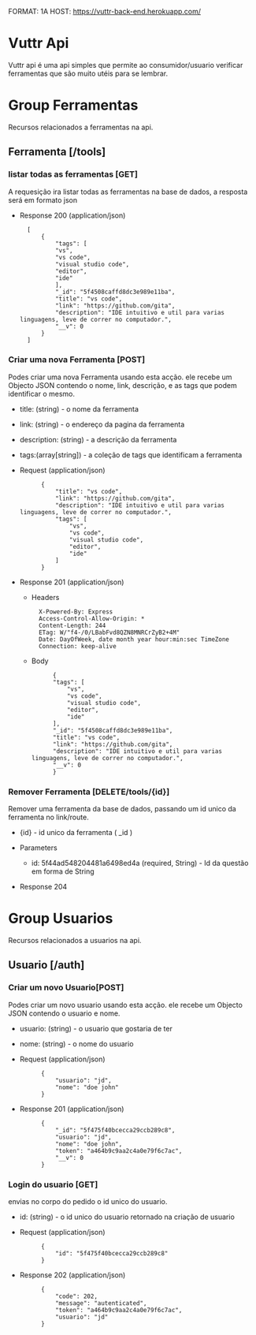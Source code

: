 FORMAT: 1A
HOST: https://vuttr-back-end.herokuapp.com/

# Vuttr Api
Vuttr api é uma api simples que permite ao consumidor/usuario verificar ferramentas que são muito utéis para se lembrar.
# Group Ferramentas
Recursos relacionados a ferramentas na api.
## Ferramenta [/tools]
### listar todas as ferramentas [GET]
A requesição ira listar todas as ferramentas na base de dados, a resposta será em formato json
+ Response 200 (application/json)

        [
            {
                "tags": [
                "vs",
                "vs code",
                "visual studio code",
                "editor",
                "ide"
                ],
                "_id": "5f4508caffd8dc3e989e11ba",
                "title": "vs code",
                "link": "https://github.com/gita",
                "description": "IDE intuitivo e util para varias linguagens, leve de correr no computador.",
                "__v": 0
            }
        ]

### Criar uma nova Ferramenta [POST]
Podes criar uma nova Ferramenta usando esta acção. ele recebe um Objecto JSON contendo o nome, link, descrição, e as tags que podem identificar o mesmo.
+ title: (string) - o nome da ferramenta
+ link: (string) - o endereço da pagina da ferramenta
+ description: (string) - a descrição da ferramenta
+ tags:(array[string]) - a coleção de tags que identificam a ferramenta

+ Request  (application/json)

            {
                "title": "vs code",
                "link": "https://github.com/gita",
                "description": "IDE intuitivo e util para varias linguagens, leve de correr no computador.",
                "tags": [
                    "vs",
                    "vs code",
                    "visual studio code",
                    "editor",
                    "ide"
                ]
            }
+ Response 201 (application/json)

    + Headers

            X-Powered-By: Express
            Access-Control-Allow-Origin: *
            Content-Length: 244
            ETag: W/"f4-/0/LBabFvd8QZN8MNRCrZyB2+4M"
            Date: DayOfWeek, date month year hour:min:sec TimeZone
            Connection: keep-alive

    + Body

                {
                "tags": [
                    "vs",
                    "vs code",
                    "visual studio code",
                    "editor",
                    "ide"
                ],
                "_id": "5f4508caffd8dc3e989e11ba",
                "title": "vs code",
                "link": "https://github.com/gita",
                "description": "IDE intuitivo e util para varias linguagens, leve de correr no computador.",
                "__v": 0
                }
                
### Remover Ferramenta [DELETE/tools/{id}]
Remover uma ferramenta da base de dados, passando um id unico da ferramenta no link/route.
+ {id} - id unico da ferramenta ( _id ) 

+ Parameters
    + id: 5f44ad548204481a6498ed4a (required, String) - Id da questão em forma de String


+ Response 204

# Group Usuarios
Recursos relacionados a usuarios na api.

## Usuario [/auth]

### Criar um novo Usuario[POST]
Podes criar um novo usuario usando esta acção. ele recebe um Objecto JSON contendo o usuario e nome.
+ usuario: (string) - o usuario que gostaria de ter
+ nome: (string) - o nome do usuario

+ Request  (application/json)

            {
                "usuario": "jd",
                "nome": "doe john"
            }
            
+ Response 201  (application/json)

            {
                "_id": "5f475f40bcecca29ccb289c8",
                "usuario": "jd",
                "nome": "doe john",
                "token": "a464b9c9aa2c4a0e79f6c7ac",
                "__v": 0
            }

### Login do usuario [GET]
envias no corpo do pedido o id unico do usuario.
+ id: (string) - o id unico do usuario retornado na criação de usuario

+ Request  (application/json)

            {
                "id": "5f475f40bcecca29ccb289c8"
            }
            
+ Response 202  (application/json)

            {
                "code": 202,
                "message": "autenticated",
                "token": "a464b9c9aa2c4a0e79f6c7ac",
                "usuario": "jd"
            }

